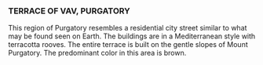 ### TERRACE OF VAV, PURGATORY
This region of Purgatory resembles a residential city street similar to what may be found seen on Earth. The buildings are in a Mediterranean style with terracotta rooves. The entire terrace is built on the gentle slopes of Mount Purgatory. The predominant color in this area is brown.
